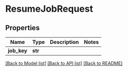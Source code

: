 # ResumeJobRequest

## Properties
Name | Type | Description | Notes
------------ | ------------- | ------------- | -------------
**job_key** | **str** |  | 

[[Back to Model list]](../README.md#documentation-for-models) [[Back to API list]](../README.md#documentation-for-api-endpoints) [[Back to README]](../README.md)


